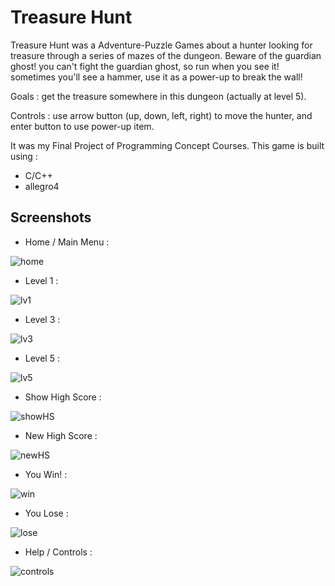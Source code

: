 # Treasure Hunt

Treasure Hunt was a Adventure-Puzzle Games about a hunter looking for treasure through a series of mazes of the dungeon. Beware of the guardian ghost! 
you can't fight the guardian ghost, so run when you see it! sometimes you'll see a hammer, use it as a power-up to break the wall!

Goals : get the treasure somewhere in this dungeon (actually at level 5). 

Controls : use arrow button (up, down, left, right) to move the hunter, and enter button to use power-up item.

It was my Final Project of Programming Concept Courses.
This game is built using :
- C/C++
- allegro4

## Screenshots
- Home / Main Menu :

![home](https://user-images.githubusercontent.com/48901714/191105375-c264769f-2ebf-44d7-b204-f67de5966100.png)
- Level 1 :

![lv1](https://user-images.githubusercontent.com/48901714/191105472-93a1f242-f0b1-4d6d-812b-3607ad0821fa.png)
- Level 3 :

![lv3](https://user-images.githubusercontent.com/48901714/191105490-aaf384bf-5d91-4b2e-840f-a7bde9df1947.png)
- Level 5 :

![lv5](https://user-images.githubusercontent.com/48901714/191105504-a21e45b4-1780-4dc2-843c-28093f2b0277.png)
- Show High Score :

![showHS](https://user-images.githubusercontent.com/48901714/191105525-5791705b-c1d3-4599-9a2f-fa817bdff4d2.png)
- New High Score :

![newHS](https://user-images.githubusercontent.com/48901714/191105572-1ef8737e-f606-4047-8ca1-6c648425ba9a.png) 
- You Win! :

![win](https://user-images.githubusercontent.com/48901714/191105687-670f9651-89e8-496c-bfe0-6d4e2bca6aeb.png)
- You Lose :

![lose](https://user-images.githubusercontent.com/48901714/191105702-b6de3f55-f11e-468f-ab44-97dcde817a48.png)
- Help / Controls :

![controls](https://user-images.githubusercontent.com/48901714/191105729-55c310a6-d90f-4913-be89-3eed4b0ca46c.png)
